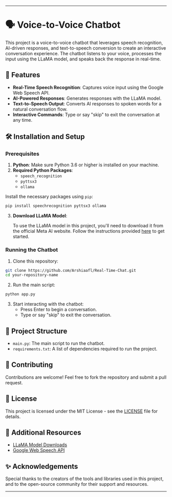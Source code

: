 
---

# 🗣️ Voice-to-Voice Chatbot

This project is a voice-to-voice chatbot that leverages speech recognition, AI-driven responses, and text-to-speech conversion to create an interactive conversation experience. The chatbot listens to your voice, processes the input using the LLaMA model, and speaks back the response in real-time.

## 🚀 Features

- **Real-Time Speech Recognition**: Captures voice input using the Google Web Speech API.
- **AI-Powered Responses**: Generates responses with the LLaMA model.
- **Text-to-Speech Output**: Converts AI responses to spoken words for a natural conversation flow.
- **Interactive Commands**: Type or say "skip" to exit the conversation at any time.

## 🛠️ Installation and Setup

### Prerequisites

1. **Python**: Make sure Python 3.6 or higher is installed on your machine.
2. **Required Python Packages**:
   - `speech_recognition`
   - `pyttsx3`
   - `ollama`

Install the necessary packages using `pip`:

```bash
pip install speechrecognition pyttsx3 ollama
```

3. **Download LLaMA Model**:

   To use the LLaMA model in this project, you'll need to download it from the official Meta AI website. Follow the instructions provided [here](https://llama.meta.com/llama-downloads) to get started.

### Running the Chatbot

1. Clone this repository:

```bash
git clone https://github.com/Arshiaafl/Real-Time-Chat.git
cd your-repository-name
```

2. Run the main script:

```bash
python app.py
```

3. Start interacting with the chatbot:
   - Press Enter to begin a conversation.
   - Type or say "skip" to exit the conversation.

## 📂 Project Structure

- `main.py`: The main script to run the chatbot.
- `requirements.txt`: A list of dependencies required to run the project.

## 🤝 Contributing

Contributions are welcome! Feel free to fork the repository and submit a pull request.

## 📄 License

This project is licensed under the MIT License - see the [LICENSE](LICENSE) file for details.

## 🔗 Additional Resources

- [LLaMA Model Downloads](https://llama.meta.com/llama-downloads)
- [Google Web Speech API](https://cloud.google.com/speech-to-text)

## ✨ Acknowledgements

Special thanks to the creators of the tools and libraries used in this project, and to the open-source community for their support and resources.

---

